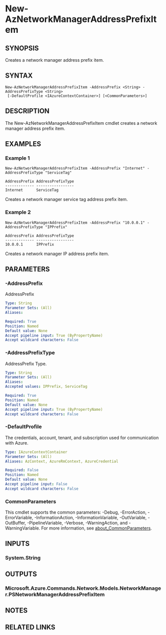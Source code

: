 ﻿---
external help file: Microsoft.Azure.PowerShell.Cmdlets.Network.dll-Help.xml
Module Name: Az.Network
online version: https://learn.microsoft.com/powershell/module/az.network/new-aznetworkmanageraddressprefixitem
schema: 2.0.0
---

# New-AzNetworkManagerAddressPrefixItem

## SYNOPSIS
Creates a network manager address prefix item.

## SYNTAX

```
New-AzNetworkManagerAddressPrefixItem -AddressPrefix <String> -AddressPrefixType <String>
 [-DefaultProfile <IAzureContextContainer>] [<CommonParameters>]
```

## DESCRIPTION
The New-AzNetworkManagerAddressPrefixItem cmdlet creates a network manager address prefix item.

## EXAMPLES

### Example 1
```
New-AzNetworkManagerAddressPrefixItem -AddressPrefix "Internet" -AddressPrefixType "ServiceTag"

AddressPrefix AddressPrefixType
------------- -----------------
Internet      ServiceTag
```

Creates a network manager service tag address prefix item.

### Example 2
```
New-AzNetworkManagerAddressPrefixItem -AddressPrefix "10.0.0.1" -AddressPrefixType "IPPrefix"

AddressPrefix AddressPrefixType
------------- -----------------
10.0.0.1      IPPrefix
```

Creates a network manager IP address prefix item.

## PARAMETERS

### -AddressPrefix
AddressPrefix

```yaml
Type: String
Parameter Sets: (All)
Aliases:

Required: True
Position: Named
Default value: None
Accept pipeline input: True (ByPropertyName)
Accept wildcard characters: False
```

### -AddressPrefixType
AddressPrefix Type.

```yaml
Type: String
Parameter Sets: (All)
Aliases:
Accepted values: IPPrefix, ServiceTag

Required: True
Position: Named
Default value: None
Accept pipeline input: True (ByPropertyName)
Accept wildcard characters: False
```

### -DefaultProfile
The credentials, account, tenant, and subscription used for communication with Azure.

```yaml
Type: IAzureContextContainer
Parameter Sets: (All)
Aliases: AzContext, AzureRmContext, AzureCredential

Required: False
Position: Named
Default value: None
Accept pipeline input: False
Accept wildcard characters: False
```

### CommonParameters
This cmdlet supports the common parameters: -Debug, -ErrorAction, -ErrorVariable, -InformationAction, -InformationVariable, -OutVariable, -OutBuffer, -PipelineVariable, -Verbose, -WarningAction, and -WarningVariable. For more information, see [about_CommonParameters](http://go.microsoft.com/fwlink/?LinkID=113216).

## INPUTS

### System.String
## OUTPUTS

### Microsoft.Azure.Commands.Network.Models.NetworkManager.PSNetworkManagerAddressPrefixItem
## NOTES

## RELATED LINKS
